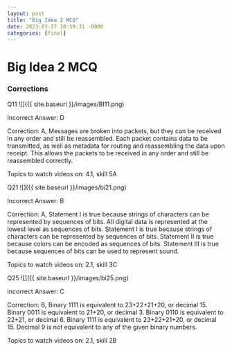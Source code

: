 ```yaml
---
layout: post
title: "Big Idea 2 MCQ"
date: 2023-03-27 10:59:31 -0000
categories: [final]
---
```

# Big Idea 2 MCQ

### Corrections

Q11
![]({{ site.baseurl }}/images/BI11.png)

Incorrect Answer: D

Correction: A, Messages are broken into packets, but they can be received in any order and still be reassembled. Each packet contains data to be transmitted, as well as metadata for routing and reassembling the data upon receipt. This allows the packets to be received in any order and still be reassembled correctly.

Topics to watch videos on: 4.1, skill 5A

Q21
![]({{ site.baseurl }}/images/bi21.png)

Incorrect Answer: B

Correction: A, Statement I is true because strings of characters can be represented by sequences of bits. All digital data is represented at the lowest level as sequences of bits. Statement I is true because strings of characters can be represented by sequences of bits. Statement II is true because colors can be encoded as sequences of bits. Statement III is true because sequences of bits can be used to represent sound.

Topics to watch videos on: 2.1, skill 3C

Q25
![]({{ site.baseurl }}/images/bi25.png)

Incorrect Answer: C

Correction: B, Binary 1111 is equivalent to 23+22+21+20, or decimal 15. Binary 0011 is equivalent to 21+20, or decimal 3. Binary 0110 is equivalent to 22+21, or decimal 6. Binary 1111 is equivalent to 23+22+21+20, or decimal 15. Decimal 9 is not equivalent to any of the given binary numbers.

Topics to watch videos on: 2.1, skill 2B